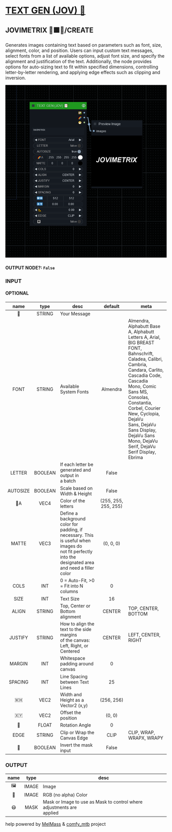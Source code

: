 # [TEXT GEN (JOV) 📝](https://github.com/Amorano/Jovimetrix-examples/blob/master/node/TEXT%20GEN/TEXT%20GEN.md)

## JOVIMETRIX 🔺🟩🔵/CREATE

Generates images containing text based on parameters such as font, size, alignment, color, and position. Users can input custom text messages, select fonts from a list of available options, adjust font size, and specify the alignment and justification of the text. Additionally, the node provides options for auto-sizing text to fit within specified dimensions, controlling letter-by-letter rendering, and applying edge effects such as clipping and inversion.

![TEXT GEN](https://raw.githubusercontent.com/Amorano/Jovimetrix-examples/master/node/TEXT%20GEN/TEXT%20GEN.png)

#### OUTPUT NODE?: `False`

### INPUT

#### OPTIONAL

name | type | desc | default | meta
:---:|:---:|---|:---:|---
📝  |  STRING  | Your Message |  | 
FONT  |  STRING  | Available System Fonts | Almendra | Almendra, Alphabutt Base A, Alphabutt<br>Letters A, Arial, BIG BREAST FONT,<br>Bahnschrift, Caladea, Calibri, Cambria,<br>Candara, Carlito, Cascadia Code, Cascadia<br>Mono, Comic Sans MS, Consolas, Constantia,<br>Corbel, Courier New, Cyclopia, DejaVu<br>Sans, DejaVu Sans Display, DejaVu Sans<br>Mono, DejaVu Serif, DejaVu Serif Display,<br>Ebrima
LETTER  |  BOOLEAN  | If each letter be generated and output in<br>a batch | False | 
AUTOSIZE  |  BOOLEAN  | Scale based on Width & Height | False | 
🌈A  |  VEC4  | Color of the letters | (255, 255, 255, 255) | 
MATTE  |  VEC3  | Define a background color for padding, if<br>necessary. This is useful when images do<br>not fit perfectly into the designated area<br>and need a filler color | (0, 0, 0) | 
COLS  |  INT  | 0 = Auto-Fit, >0 = Fit into N columns | 0 | 
SIZE  |  INT  | Text Size | 16 | 
ALIGN  |  STRING  | Top, Center or Bottom alignment | CENTER | TOP, CENTER, BOTTOM
JUSTIFY  |  STRING  | How to align the text to the side margins<br>of the canvas: Left, Right, or Centered | CENTER | LEFT, CENTER, RIGHT
MARGIN  |  INT  | Whitespace padding around canvas | 0 | 
SPACING  |  INT  | Line Spacing between Text Lines | 25 | 
🇼🇭  |  VEC2  | Width and Height as a Vector2 (x,y) | (256, 256) | 
🇽🇾  |  VEC2  | Offset the position | (0, 0) | 
📐  |  FLOAT  | Rotation Angle | 0 | 
EDGE  |  STRING  | Clip or Wrap the Canvas Edge | CLIP | CLIP, WRAP, WRAPX, WRAPY
🔳  |  BOOLEAN  | Invert the mask input | False | 

### OUTPUT

name | type | desc
:---:|:---:|---
🖼️  |  IMAGE  | Image 
🌈  |  IMAGE  | RGB (no alpha) Color 
😷  |  MASK  | Mask or Image to use as Mask to control where adjustments are<br>applied 

help powered by [MelMass](https://github.com/melMass) & [comfy_mtb](https://github.com/melMass/comfy_mtb) project